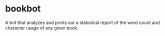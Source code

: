 # bookbot
A bot that analyzes and prints out a statistical report of the word count and character usage of any given book.
